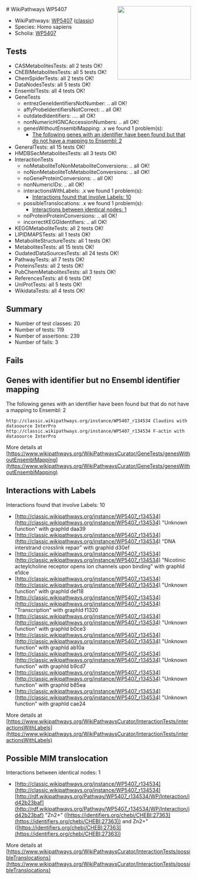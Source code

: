 <img style="float: right; width: 200px" src="https://upload.wikimedia.org/wikipedia/commons/thumb/8/83/Wplogo_with_text_500.png/640px-Wplogo_with_text_500.png" />
# WikiPathways WP5407

* WikiPathways: [WP5407](https://wikipathways.org/pathways/WP5407) ([classic](https://classic.wikipathways.org/instance/WP5407))
* Species: Homo sapiens
* Scholia: [WP5407](https://scholia.toolforge.org/wikipathways/WP5407)
## Tests
* CASMetabolitesTests: all 2 tests OK!
* ChEBIMetabolitesTests: all 5 tests OK!
* ChemSpiderTests: all 2 tests OK!
* DataNodesTests: all 5 tests OK!
* EnsemblTests: all 4 tests OK!
* GeneTests
    * entrezGeneIdentifiersNotNumber: .. all OK!
    * affyProbeIdentifiersNotCorrect: .. all OK!
    * outdatedIdentifiers: .... all OK!
    * nonNumericHGNCAccessionNumbers: .. all OK!
    * genesWithoutEnsemblMapping: .x we found 1 problem(s):
        * [The following genes with an identifier have been found but that do not have a mapping to Ensembl: 2](#40286d84)
* GeneralTests: all 15 tests OK!
* HMDBSecMetabolitesTests: all 3 tests OK!
* InteractionTests
    * noMetaboliteToNonMetaboliteConversions: .. all OK!
    * noNonMetaboliteToMetaboliteConversions: .. all OK!
    * noGeneProteinConversions: .. all OK!
    * nonNumericIDs: .. all OK!
    * interactionsWithLabels: .x we found 1 problem(s):
        * [Interactions found that involve Labels: 10](#fe97a8b8)
    * possibleTranslocations: .x we found 1 problem(s):
        * [Interactions between identical nodes: 1](#1c118206)
    * noProteinProteinConversions: .. all OK!
    * incorrectKEGGIdentifiers: .. all OK!
* KEGGMetaboliteTests: all 2 tests OK!
* LIPIDMAPSTests: all 1 tests OK!
* MetaboliteStructureTests: all 1 tests OK!
* MetabolitesTests: all 15 tests OK!
* OudatedDataSourcesTests: all 24 tests OK!
* PathwayTests: all 7 tests OK!
* ProteinsTests: all 2 tests OK!
* PubChemMetabolitesTests: all 3 tests OK!
* ReferencesTests: all 6 tests OK!
* UniProtTests: all 5 tests OK!
* WikidataTests: all 4 tests OK!


## Summary

* Number of test classes: 20
* Number of tests: 119
* Number of assertions: 239
* Number of fails: 3

## Fails

<a name="40286d84" />

## Genes with identifier but no Ensembl identifier mapping

The following genes with an identifier have been found but that do not have a mapping to Ensembl: 2
```
http://classic.wikipathways.org/instance/WP5407_r134534 Claudins with datasource InterPro
http://classic.wikipathways.org/instance/WP5407_r134534 F-actin with datasource InterPro
```

More details at [https://www.wikipathways.org/WikiPathwaysCurator/GeneTests/genesWithoutEnsemblMapping](https://www.wikipathways.org/WikiPathwaysCurator/GeneTests/genesWithoutEnsemblMapping)

<a name="fe97a8b8" />

## Interactions with Labels

Interactions found that involve Labels: 10

* [http://classic.wikipathways.org/instance/WP5407_r134534](http://classic.wikipathways.org/instance/WP5407_r134534) "Unknown
function" with graphId daa39
* [http://classic.wikipathways.org/instance/WP5407_r134534](http://classic.wikipathways.org/instance/WP5407_r134534) "DNA interstrand 
crosslink repair" with graphId d30ef
* [http://classic.wikipathways.org/instance/WP5407_r134534](http://classic.wikipathways.org/instance/WP5407_r134534) "Nicotinic acteylcholine receptor
opens ion channels upon binding" with graphId e1dce
* [http://classic.wikipathways.org/instance/WP5407_r134534](http://classic.wikipathways.org/instance/WP5407_r134534) "Unknown
function" with graphId def18
* [http://classic.wikipathways.org/instance/WP5407_r134534](http://classic.wikipathways.org/instance/WP5407_r134534) "Transcription" with graphId f1320
* [http://classic.wikipathways.org/instance/WP5407_r134534](http://classic.wikipathways.org/instance/WP5407_r134534) "Unknown
function" with graphId b0ce3
* [http://classic.wikipathways.org/instance/WP5407_r134534](http://classic.wikipathways.org/instance/WP5407_r134534) "Unknown
function" with graphId ab10a
* [http://classic.wikipathways.org/instance/WP5407_r134534](http://classic.wikipathways.org/instance/WP5407_r134534) "Unknown
function" with graphId b9cd7
* [http://classic.wikipathways.org/instance/WP5407_r134534](http://classic.wikipathways.org/instance/WP5407_r134534) "Unknown
function" with graphId b85ea
* [http://classic.wikipathways.org/instance/WP5407_r134534](http://classic.wikipathways.org/instance/WP5407_r134534) "Unknown
function" with graphId cae24


More details at [https://www.wikipathways.org/WikiPathwaysCurator/InteractionTests/interactionsWithLabels](https://www.wikipathways.org/WikiPathwaysCurator/InteractionTests/interactionsWithLabels)

<a name="1c118206" />

## Possible MIM translocation

Interactions between identical nodes: 1

* [http://classic.wikipathways.org/instance/WP5407_r134534](http://classic.wikipathways.org/instance/WP5407_r134534) [http://rdf.wikipathways.org/Pathway/WP5407_r134534/WP/Interaction/id42b23baf](http://rdf.wikipathways.org/Pathway/WP5407_r134534/WP/Interaction/id42b23baf) "Zn2+" ([https://identifiers.org/chebi/CHEBI:27363](https://identifiers.org/chebi/CHEBI:27363)) and 
Zn2+" ([https://identifiers.org/chebi/CHEBI:27363](https://identifiers.org/chebi/CHEBI:27363))


More details at [https://www.wikipathways.org/WikiPathwaysCurator/InteractionTests/possibleTranslocations](https://www.wikipathways.org/WikiPathwaysCurator/InteractionTests/possibleTranslocations)

